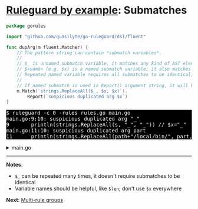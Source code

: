# [Ruleguard by example](https://go-ruleguard.github.io/by-example/): Submatches

```go
package gorules

import "github.com/quasilyte/go-ruleguard/dsl/fluent"

func dupArg(m fluent.Matcher) {
	// The pattern string can contain *submatch variables*.
	//
	// $_ is unnamed submatch variable, it matches any kind of AST element.
	// $<name> (e.g. $x) is a named submatch variable; it also matches anything.
	// Repeated named variable requires all submatches to be identical, like in pattern matching.
	//
	// If named submatch is used in Report() argument string, it will be interpolated.
	m.Match(`strings.ReplaceAll($_, $x, $x)`).
		Report(`suspicious duplicated arg $x`)
}
```

<pre style="color: white; background-color: black">
$ ruleguard -c 0 -rules rules.go main.go
main.go:9:10: suspicious duplicated arg "_"
9		println(strings.ReplaceAll(s, "_", "_")) // $x="_"
main.go:11:10: suspicious duplicated arg part
11		println(strings.ReplaceAll(path+"/local/bin/", part, part)) // $x=part
</pre>

<details><summary>main.go</summary>

```go
package main

import "strings"

var path string

func main() {
	s := "Hello, world"
	println(strings.ReplaceAll(s, "_", "_")) // $x="_"
	part := "x"
	println(strings.ReplaceAll(path+"/local/bin/", part, part)) // $x=part

	println(strings.ReplaceAll(s, "_", "")) // Doesn't match
}
```

</details>

<hr>

**Notes**:

* `$_` can be repeated many times, it doesn't require submatches to be identical
* Variable names should be helpful, like `$len`; don't use `$x` everywhere

**Next**: [Multi-rule groups](multi-rule-groups)
